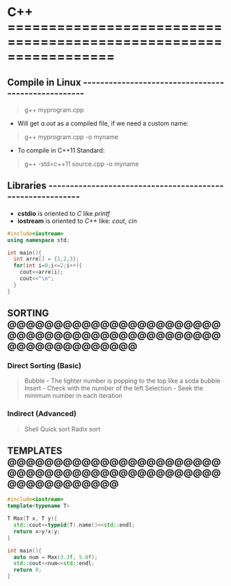 # C++ =================================================================
 
## Compile in Linux ---------------------------------------------------

>g++ myprogram.cpp

* Will get _a.out_ as a compiled file, if we need a custom name: 

>g++ myprogram.cpp -o myname

* To compile in C++11 Standard:

>g++ -std=c++11 source.cpp -o myname


## Libraries ----------------------------------------------------------

* __cstdio__ is oriented to _C_ like _printf_
* __iostream__ is oriented to _C++_ like: _cout_, _cin_


```c++
#include<iostream>
using namespace std;

int main(){
  int arre[] = {1,2,3};
  for(int i=0;i<=2;i++){
    cout<<arre[i];
    cout<<"\n";
  }  
}
```

## SORTING @@@@@@@@@@@@@@@@@@@@@@@@@@@@@@@@@@@@@@@@@@@@@@@@@@@@@@@@@@@@

### Direct Sorting (Basic)

> Bubble - The lighter number is popping to the top like a soda bubble
> Insert - Check with the number of the left
> Selection - Seek the minimum number in each iteration

### Indirect (Advanced)

> Shell
> Quick sort
> Radix sort





## TEMPLATES @@@@@@@@@@@@@@@@@@@@@@@@@@@@@@@@@@@@@@@@@@@@@@@@@@@@@@@@@@

```c++
#include<iostream>
template<typename T>

T Max(T x, T y){
  std::cout<<typeid(T).name()<<std::endl;
  return x>y?x:y;
}

int main(){
  auto num = Max(3.3f, 5.8f);
  std::cout<<num<<std::endl;
  return 0;
}
```
